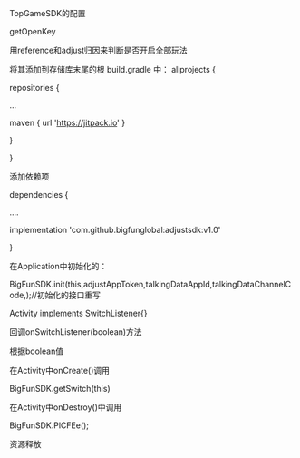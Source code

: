 
TopGameSDK的配置

getOpenKey

用reference和adjust归因来判断是否开启全部玩法

将其添加到存储库末尾的根 build.gradle 中：
allprojects {

repositories {

...

maven { url 'https://jitpack.io' }

}

}

添加依赖项

dependencies {

....

implementation 'com.github.bigfunglobal:adjustsdk:v1.0'

}



在Application中初始化的：

BigFunSDK.init(this,adjustAppToken,talkingDataAppId,talkingDataChannelCode,);//初始化的接口重写

Activity implements SwitchListener{}

回调onSwitchListener(boolean)方法

根据boolean值

在Activity中onCreate()调用


BigFunSDK.getSwitch(this)


在Activity中onDestroy()中调用

BigFunSDK.PlCFEe();

资源释放


